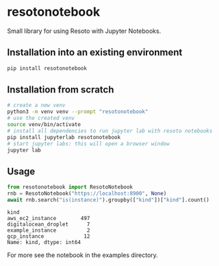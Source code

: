# resotonotebook
Small library for using Resoto with Jupyter Notebooks.

## Installation into an existing environment

```bash
pip install resotonotebook
```

## Installation from scratch

```bash
# create a new venv
python3 -m venv venv --prompt "resotonotebook"
# use the created venv
source venv/bin/activate
# install all dependencies to run jupyter lab with resoto notebooks
pip install jupyterlab resotonotebook
# start jupyter labs: this will open a browser window
jupyter lab
```

## Usage

```python
from resotonotebook import ResotoNotebook
rnb = ResotoNotebook("https://localhost:8900", None)
await rnb.search("is(instance)").groupby(["kind"])["kind"].count()
```
```
kind
aws_ec2_instance        497
digitalocean_droplet      7
example_instance          2
gcp_instance             12
Name: kind, dtype: int64
```

For more see the notebook in the examples directory.
